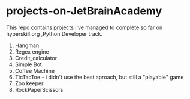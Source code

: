 # projects-on-JetBrainAcademy
This repo contains projects i've managed to complete so far on hyperskill.org ,Python Developer track.
1. Hangman
2. Regex engine
3. Credit_calculator
4. Simple Bot
5. Coffee Machine
6. TicTacToe - i didn't use the best aproach, but still a "playable" game 
7. Zoo keeper
8. RockPaperScissors
